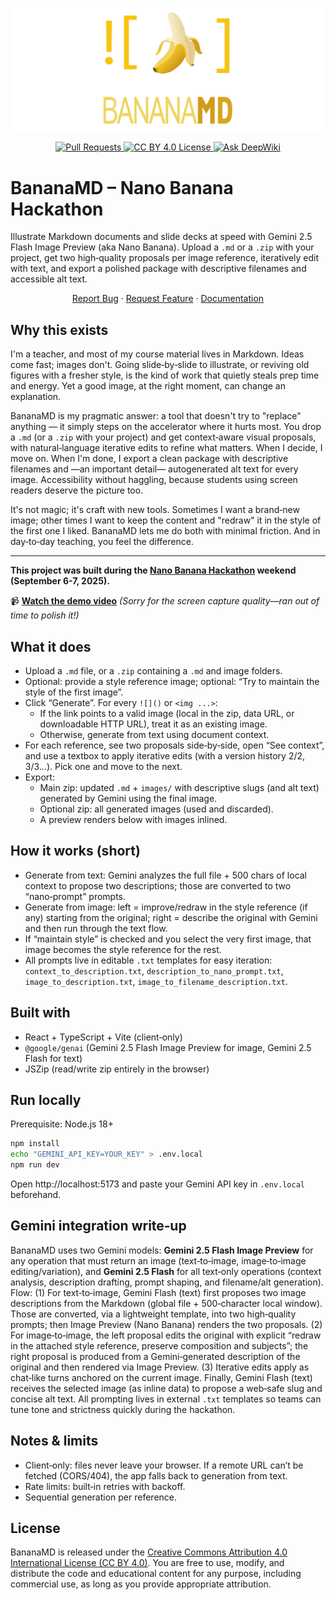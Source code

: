 ![BananaMD logo](assets/poster.png)

<p align="center">
  <a href="https://github.com/DavidLMS/bananamd/pulls">
    <img src="https://img.shields.io/badge/PRs-welcome-brightgreen.svg?longCache=true" alt="Pull Requests">
  </a>
  <a href="LICENSE">
      <img src="https://img.shields.io/badge/License-CC%20BY%204.0-yellow.svg?longCache=true" alt="CC BY 4.0 License">
    </a>
  <a href="https://deepwiki.com/DavidLMS/bananamd">
      <img src="https://deepwiki.com/badge.svg" alt="Ask DeepWiki">
    </a>
</p>

# BananaMD – Nano Banana Hackathon

Illustrate Markdown documents and slide decks at speed with Gemini 2.5 Flash Image Preview (aka Nano Banana). Upload a `.md` or a `.zip` with your project, get two high‑quality proposals per image reference, iteratively edit with text, and export a polished package with descriptive filenames and accessible alt text.

<p align="center">
    <a href="https://github.com/DavidLMS/bananamd/issues/new?assignees=&labels=bug&projects=&template=bug_report.md&title=%5BBUG%5D">Report Bug</a>
    ·
    <a href="https://github.com/DavidLMS/bananamd/issues/new?assignees=&labels=enhancement&projects=&template=feature_request.md&title=%5BREQUEST%5D">Request Feature</a>
    ·
    <a href="https://deepwiki.com/DavidLMS/bananamd">Documentation</a>
  </p>

## Why this exists

I'm a teacher, and most of my course material lives in Markdown. Ideas come fast; images don't. Going slide‑by‑slide to illustrate, or reviving old figures with a fresher style, is the kind of work that quietly steals prep time and energy. Yet a good image, at the right moment, can change an explanation.

BananaMD is my pragmatic answer: a tool that doesn't try to "replace" anything — it simply steps on the accelerator where it hurts most. You drop a `.md` (or a `.zip` with your project) and get context‑aware visual proposals, with natural‑language iterative edits to refine what matters. When I decide, I move on. When I'm done, I export a clean package with descriptive filenames and —an important detail— autogenerated alt text for every image. Accessibility without haggling, because students using screen readers deserve the picture too.

It's not magic; it's craft with new tools. Sometimes I want a brand‑new image; other times I want to keep the content and "redraw" it in the style of the first one I liked. BananaMD lets me do both with minimal friction. And in day‑to‑day teaching, you feel the difference.

---

**This project was built during the [Nano Banana Hackathon](https://www.kaggle.com/competitions/banana/) weekend (September 6-7, 2025).** 

📹 **[Watch the demo video](https://youtu.be/7Lcjq8qfSRU)** *(Sorry for the screen capture quality—ran out of time to polish it!)*

## What it does

- Upload a `.md` file, or a `.zip` containing a `.md` and image folders.
- Optional: provide a style reference image; optional: “Try to maintain the style of the first image”.
- Click “Generate”. For every `![]()` or `<img ...>`:
  - If the link points to a valid image (local in the zip, data URL, or downloadable HTTP URL), treat it as an existing image.
  - Otherwise, generate from text using document context.
- For each reference, see two proposals side‑by‑side, open “See context”, and use a textbox to apply iterative edits (with a version history 2/2, 3/3…). Pick one and move to the next.
- Export:
  - Main zip: updated `.md` + `images/` with descriptive slugs (and alt text) generated by Gemini using the final image.
  - Optional zip: all generated images (used and discarded).
  - A preview renders below with images inlined.

## How it works (short)

- Generate from text: Gemini analyzes the full file + 500 chars of local context to propose two descriptions; those are converted to two “nano‑prompt” prompts.
- Generate from image: left = improve/redraw in the style reference (if any) starting from the original; right = describe the original with Gemini and then run through the text flow.
- If “maintain style” is checked and you select the very first image, that image becomes the style reference for the rest.
- All prompts live in editable `.txt` templates for easy iteration: `context_to_description.txt`, `description_to_nano_prompt.txt`, `image_to_description.txt`, `image_to_filename_description.txt`.

## Built with

- React + TypeScript + Vite (client‑only)
- `@google/genai` (Gemini 2.5 Flash Image Preview for image, Gemini 2.5 Flash for text)
- JSZip (read/write zip entirely in the browser)

## Run locally

Prerequisite: Node.js 18+

```bash
npm install
echo "GEMINI_API_KEY=YOUR_KEY" > .env.local
npm run dev
```

Open http://localhost:5173 and paste your Gemini API key in `.env.local` beforehand.

## Gemini integration write‑up

BananaMD uses two Gemini models: **Gemini 2.5 Flash Image Preview** for any operation that must return an image (text‑to‑image, image‑to‑image editing/variation), and **Gemini 2.5 Flash** for all text‑only operations (context analysis, description drafting, prompt shaping, and filename/alt generation). Flow: (1) For text‑to‑image, Gemini Flash (text) first proposes two image descriptions from the Markdown (global file + 500‑character local window). Those are converted, via a lightweight template, into two high‑quality prompts; then Image Preview (Nano Banana) renders the two proposals. (2) For image‑to‑image, the left proposal edits the original with explicit “redraw in the attached style reference, preserve composition and subjects”; the right proposal is produced from a Gemini‑generated description of the original and then rendered via Image Preview. (3) Iterative edits apply as chat‑like turns anchored on the current image. Finally, Gemini Flash (text) receives the selected image (as inline data) to propose a web‑safe slug and concise alt text. All prompting lives in external `.txt` templates so teams can tune tone and strictness quickly during the hackathon.

## Notes & limits

- Client‑only: files never leave your browser. If a remote URL can’t be fetched (CORS/404), the app falls back to generation from text.
- Rate limits: built‑in retries with backoff.
- Sequential generation per reference.

## License

BananaMD is released under the [Creative Commons Attribution 4.0 International License (CC BY 4.0)](https://creativecommons.org/licenses/by/4.0/). You are free to use, modify, and distribute the code and educational content for any purpose, including commercial use, as long as you provide appropriate attribution.
